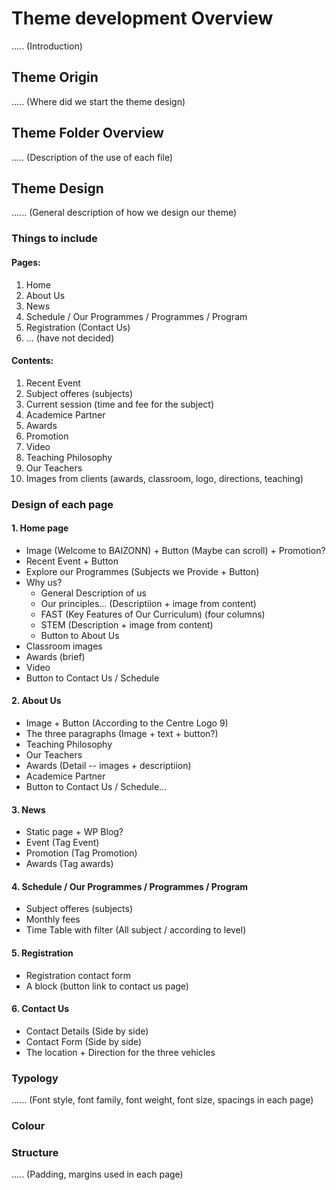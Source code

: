 # Theme development Overview
..... (Introduction)


## Theme Origin
..... (Where did we start the theme design)


## Theme Folder Overview
..... (Description of the use of each file)


## Theme Design
...... (General description of how we design our theme)


### Things to include
#### Pages: 
1. Home 
2. About Us
3. News
4. Schedule / Our Programmes / Programmes / Program 
5. Registration (Contact Us)
6. ... (have not decided)

#### Contents: 
1. Recent Event
2. Subject offeres (subjects)
3. Current session (time and fee for the subject)
4. Academice Partner
5. Awards
6. Promotion
7. Video
8. Teaching Philosophy
9. Our Teachers
10. Images from clients (awards, classroom, logo, directions, teaching)


### Design of each page
#### 1. Home page
  - Image (Welcome to BAIZONN) + Button (Maybe can scroll) + Promotion?
  - Recent Event + Button
  - Explore our Programmes (Subjects we Provide + Button)
  - Why us?
    - General Description of us
    - Our principles… (Descriptiion + image from content)
    - FAST (Key Features of Our Curriculum) (four columns)
    - STEM (Description + image from content)
    - Button to About Us
  - Classroom images
  - Awards (brief)
  - Video
  - Button to Contact Us / Schedule

#### 2. About Us
  - Image + Button (According to the Centre Logo 9) 
  - The three paragraphs (Image + text + button?)
  - Teaching Philosophy
  - Our Teachers
  - Awards (Detail -- images + descriptiion)
  - Academice Partner
  - Button to Contact Us / Schedule…

#### 3. News
  - Static page + WP Blog?
  - Event (Tag Event)
  - Promotion (Tag Promotion)
  - Awards (Tag awards)

#### 4. Schedule / Our Programmes / Programmes / Program
  - Subject offeres (subjects)
  - Monthly fees
  - Time Table with filter (All subject / according to level)

#### 5. Registration
  - Registration contact form
  - A block (button link to contact us page)

#### 6. Contact Us
  - Contact Details (Side by side)
  - Contact Form (Side by side)
  - The location + Direction for the three vehicles


### Typology
...... (Font style, font family, font weight, font size, spacings in each page)


### Colour


### Structure
..... (Padding, margins used in each page)


